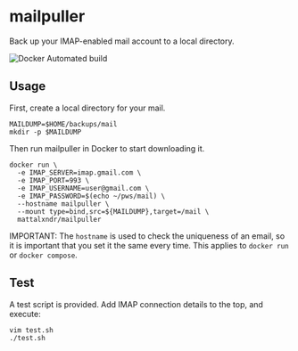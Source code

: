 # mailpuller

Back up your IMAP-enabled mail account to a local directory.

![Docker Automated build](https://img.shields.io/docker/cloud/build/mattalxndr/mailpuller?style=for-the-badge)

## Usage

First, create a local directory for your mail.

```shell
MAILDUMP=$HOME/backups/mail
mkdir -p $MAILDUMP
```

Then run mailpuller in Docker to start downloading it.

```shell
docker run \
  -e IMAP_SERVER=imap.gmail.com \
  -e IMAP_PORT=993 \
  -e IMAP_USERNAME=user@gmail.com \
  -e IMAP_PASSWORD=$(echo ~/pws/mail) \
  --hostname mailpuller \
  --mount type=bind,src=${MAILDUMP},target=/mail \
  mattalxndr/mailpuller
```

IMPORTANT: The `hostname` is used to check the uniqueness of an email, so it is important that you set it the same every time. This applies to `docker run` or `docker compose`.

## Test

A test script is provided. Add IMAP connection details to the top, and execute:

```shell
vim test.sh
./test.sh
```

[Docker Automated build]: https://hub.docker.com/r/mattalxndr/mailpuller
